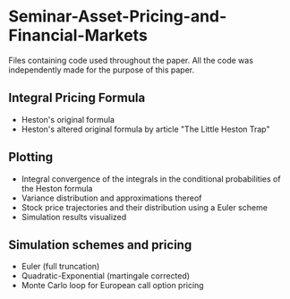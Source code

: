 # Seminar-Asset-Pricing-and-Financial-Markets

Files containing code used throughout the paper. All the code was independently made for the purpose of this paper.

## Integral Pricing Formula
- Heston's original formula
- Heston's altered original formula by article "The Little Heston Trap"

## Plotting
- Integral convergence of the integrals in the conditional probabilities of the Heston formula 
- Variance distribution and approximations thereof
- Stock price trajectories and their distribution using a Euler scheme
- Simulation results visualized

## Simulation schemes and pricing
- Euler (full truncation)
- Quadratic-Exponential (martingale corrected)
- Monte Carlo loop for European call option pricing
